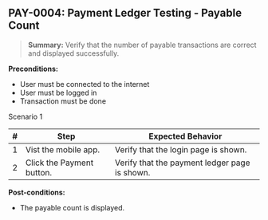 ## **PAY-0004:** Payment Ledger Testing - Payable Count

> **Summary:** Verify that the number of payable transactions are correct and displayed successfully. <br>

**Preconditions:**

- User must be connected to the internet
- User must be logged in
- Transaction must be done

Scenario 1

| \#  | Step                      | Expected Behavior                             |
| --- | ------------------------- | --------------------------------------------- |
| 1   | Vist the mobile app.      | Verify that the login page is shown.          |
| 2   | Click the Payment button. | Verify that the payment ledger page is shown. |

**Post-conditions:**

- The payable count is displayed.
